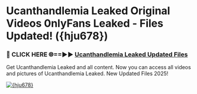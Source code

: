 # Ucanthandlemia Leaked Original Videos 0nlyFans Leaked - Files Updated! ({hju678})

<h3>🔴 CLICK HERE 🌐==►► <a href="https://tinyurl.com/ms9xzufz" rel="nofollow">Ucanthandlemia Leaked Updated Files</a></h3>

Get Ucanthandlemia Leaked and all content. Now you can access all videos and pictures of Ucanthandlemia Leaked. New Updated Files 2025!

[![{hju678}](https://i.imgur.com/PQ7UWWw.gif)](https://tinyurl.com/ms9xzufz)